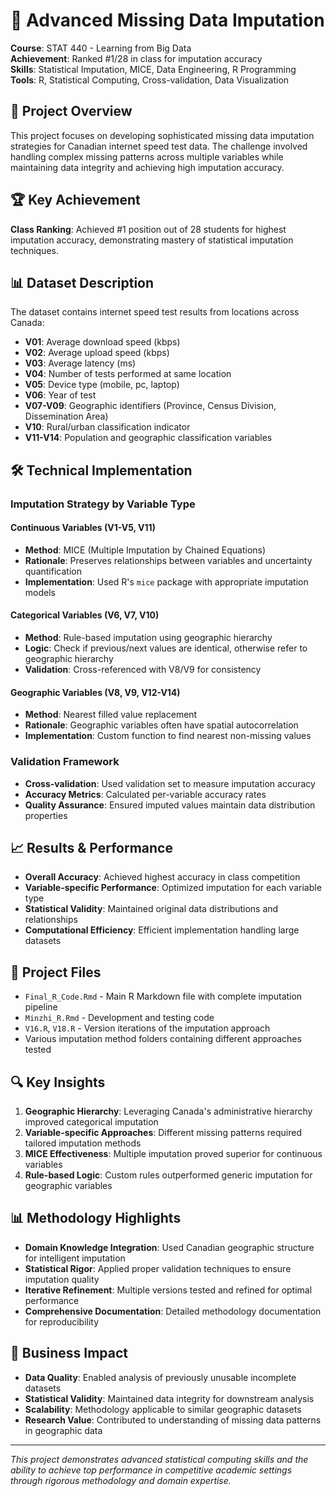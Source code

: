 # 🔧 Advanced Missing Data Imputation

**Course**: STAT 440 - Learning from Big Data  
**Achievement**: Ranked #1/28 in class for imputation accuracy  
**Skills**: Statistical Imputation, MICE, Data Engineering, R Programming  
**Tools**: R, Statistical Computing, Cross-validation, Data Visualization

## 🎯 Project Overview

This project focuses on developing sophisticated missing data imputation strategies for Canadian internet speed test data. The challenge involved handling complex missing patterns across multiple variables while maintaining data integrity and achieving high imputation accuracy.

## 🏆 Key Achievement

**Class Ranking**: Achieved #1 position out of 28 students for highest imputation accuracy, demonstrating mastery of statistical imputation techniques.

## 📊 Dataset Description

The dataset contains internet speed test results from locations across Canada:

- **V01**: Average download speed (kbps)
- **V02**: Average upload speed (kbps)  
- **V03**: Average latency (ms)
- **V04**: Number of tests performed at same location
- **V05**: Device type (mobile, pc, laptop)
- **V06**: Year of test
- **V07-V09**: Geographic identifiers (Province, Census Division, Dissemination Area)
- **V10**: Rural/urban classification indicator
- **V11-V14**: Population and geographic classification variables

## 🛠️ Technical Implementation

### Imputation Strategy by Variable Type

#### Continuous Variables (V1-V5, V11)

- **Method**: MICE (Multiple Imputation by Chained Equations)
- **Rationale**: Preserves relationships between variables and uncertainty quantification
- **Implementation**: Used R's `mice` package with appropriate imputation models

#### Categorical Variables (V6, V7, V10)

- **Method**: Rule-based imputation using geographic hierarchy
- **Logic**: Check if previous/next values are identical, otherwise refer to geographic hierarchy
- **Validation**: Cross-referenced with V8/V9 for consistency

#### Geographic Variables (V8, V9, V12-V14)

- **Method**: Nearest filled value replacement
- **Rationale**: Geographic variables often have spatial autocorrelation
- **Implementation**: Custom function to find nearest non-missing values

### Validation Framework

- **Cross-validation**: Used validation set to measure imputation accuracy
- **Accuracy Metrics**: Calculated per-variable accuracy rates
- **Quality Assurance**: Ensured imputed values maintain data distribution properties

## 📈 Results & Performance

- **Overall Accuracy**: Achieved highest accuracy in class competition
- **Variable-specific Performance**: Optimized imputation for each variable type
- **Statistical Validity**: Maintained original data distributions and relationships
- **Computational Efficiency**: Efficient implementation handling large datasets

## 📁 Project Files

- `Final_R_Code.Rmd` - Main R Markdown file with complete imputation pipeline
- `Minzhi_R.Rmd` - Development and testing code
- `V16.R`, `V18.R` - Version iterations of the imputation approach
- Various imputation method folders containing different approaches tested

## 🔍 Key Insights

1. **Geographic Hierarchy**: Leveraging Canada's administrative hierarchy improved categorical imputation
2. **Variable-specific Approaches**: Different missing patterns required tailored imputation methods
3. **MICE Effectiveness**: Multiple imputation proved superior for continuous variables
4. **Rule-based Logic**: Custom rules outperformed generic imputation for geographic variables

## 📊 Methodology Highlights

- **Domain Knowledge Integration**: Used Canadian geographic structure for intelligent imputation
- **Statistical Rigor**: Applied proper validation techniques to ensure imputation quality
- **Iterative Refinement**: Multiple versions tested and refined for optimal performance
- **Comprehensive Documentation**: Detailed methodology documentation for reproducibility

## 🎯 Business Impact

- **Data Quality**: Enabled analysis of previously unusable incomplete datasets
- **Statistical Validity**: Maintained data integrity for downstream analysis
- **Scalability**: Methodology applicable to similar geographic datasets
- **Research Value**: Contributed to understanding of missing data patterns in geographic data

---

*This project demonstrates advanced statistical computing skills and the ability to achieve top performance in competitive academic settings through rigorous methodology and domain expertise.*
